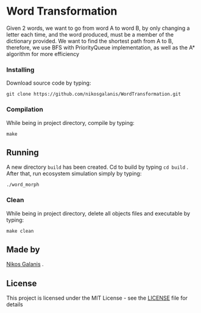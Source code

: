 # Word Transformation

Given 2 words, we want to go from word A to word B, by only changing a letter each time, and the word produced, must be a member of the dictionary provided. We want to find the shortest path from A to B, therefore, we use BFS with PriorityQueue implementation, as well as the A* algorithm for more efficiency

### Installing

Download source code by typing:

```
git clone https://github.com/nikosgalanis/WordTransformation.git
```
### Compilation

While being in project directory, compile by typing:   

```
make
```

## Running 

A new directory `build` has been created. Cd to build by typing `cd build` . After that, run ecosystem simulation simply by typing:

```
./word_morph
```

### Clean

While being in project directory, delete all objects files and executable by typing:   

```
make clean
```

## Made by

[Nikos Galanis](https://github.com/nikosgalanis) .

## License

This project is licensed under the MIT License - see the [LICENSE](LICENSE) file for details

